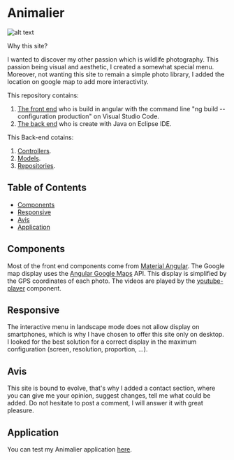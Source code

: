 # Animalier

![alt text](https://zupimages.net/up/22/43/nsfa.png "App screen")

Why this site?

  I wanted to discover my other passion which is wildlife photography. This passion being visual and aesthetic, I created a somewhat special menu. Moreover, not wanting this site to remain a simple photo library, I added the location on google map to add more interactivity.

This repository contains:

1. [The front end](https://github.com/yohannBernard411/animalier/tree/main/src/main/resources/static) who is build in angular with the command line "ng build --configuration production" on Visual Studio Code.
2. [The back end](https://github.com/yohannBernard411/animalier/tree/main/src/main/java/com/generique/essai) who is create with Java on Eclipse IDE.

This Back-end cotains:

1. [Controllers](https://github.com/yohannBernard411/animalier/tree/main/src/main/java/com/generique/essai/controllers).
2. [Models](https://github.com/yohannBernard411/animalier/tree/main/src/main/java/com/generique/essai/models).
2. [Repositories](https://github.com/yohannBernard411/animalier/tree/main/src/main/java/com/generique/essai/repository).


## Table of Contents

- [Components](#components)
- [Responsive](#responsive)
- [Avis](#avis)
- [Application](#application)

## Components

Most of the front end components come from [Material Angular](https://material.angular.io/).
The Google map display uses the [Angular Google Maps](https://angular-maps.com/) API. This display is simplified by the GPS coordinates of each photo. The videos are played by the [youtube-player](https://www.npmjs.com/package/@angular/youtube-player) component.

## Responsive

The interactive menu in landscape mode does not allow display on smartphones, which is why I have chosen to offer this site only on desktop. I looked for the best solution for a correct display in the maximum configuration (screen, resolution, proportion, ...).

## Avis

This site is bound to evolve, that's why I added a contact section, where you can give me your opinion, suggest changes, tell me what could be added. Do not hesitate to post a comment, I will answer it with great pleasure.

## Application

You can test my Animalier application [here](https://www.wildlifeclubphoto.fr).
